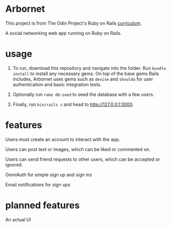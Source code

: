 # Arbornet

This project is from The Odin Project's Ruby on Rails [curriculum](https://www.theodinproject.com/lessons/ruby-on-rails-rails-final-project).

A social networking web app running on Ruby on Rails.

# usage

1. To run, download this repository and navigate into the folder. Run `bundle install` to install any necessary gems. On top of the base gems Rails includes, Arbornet uses gems such as `devise` and `shoulda` for user authentication and basic integration tests.

2. Optionally run `rake db:seed` to seed the database with a few users.

3. Finally, run `bin/rails s` and head to http://127.0.0.1:3000.

# features

Users must create an account to interact with the app.

Users can post text or images, which can be liked or commented on.

Users can send friend requests to other users, which can be accepted or ignored.

OmniAuth for simple sign up and sign ins

Email notifications for sign ups

# planned features

An actual UI